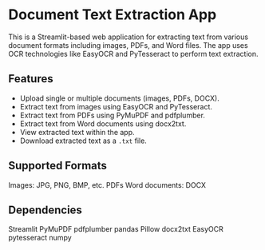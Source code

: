 # Document Text Extraction App

This is a Streamlit-based web application for extracting text from various document formats including images, PDFs, and Word files. The app uses OCR technologies like EasyOCR and PyTesseract to perform text extraction.

## Features

- Upload single or multiple documents (images, PDFs, DOCX).
- Extract text from images using EasyOCR and PyTesseract.
- Extract text from PDFs using PyMuPDF and pdfplumber.
- Extract text from Word documents using docx2txt.
- View extracted text within the app.
- Download extracted text as a `.txt` file.


## Supported Formats
Images: JPG, PNG, BMP, etc.
PDFs
Word documents: DOCX

## Dependencies
Streamlit
PyMuPDF
pdfplumber
pandas
Pillow
docx2txt
EasyOCR
pytesseract
numpy
